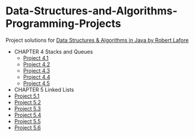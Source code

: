 # Data-Structures-and-Algorithms-Programming-Projects
Project solutions for [Data Structures & Algorithms in Java by Robert Lafore](file:///E:/Free%20Time/Data%20Structures%20and%20Algorithms/DS&A%20Java%202nd%20Edition.pdf)

- CHAPTER 4 Stacks and Queues
  - [Project 4.1](Queue.java)
  - [Project 4.2](Queue.java)
  - [Project 4.3](Queue.java)
  - [Project 4.4](Queue.java)
  - [Project 4.5](Queue.java)
 - CHAPTER 5 Linked Lists
  - [Project 5.1](Queue.java)
  - [Project 5.2](Queue.java)
  - [Project 5.3](Queue.java)
  - [Project 5.4](Queue.java)
  - [Project 5.5](Queue.java)
  - [Project 5.6](Queue.java)
